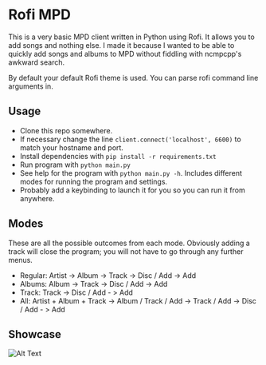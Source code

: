 # Rofi MPD
This is a very basic MPD client written in Python using Rofi. It allows you to add songs and nothing
else. I made it because I wanted to be able to quickly add songs and albums to MPD without fiddling 
with ncmpcpp's awkward search.

By default your default Rofi theme is used. You can parse rofi command line arguments in.

## Usage
* Clone this repo somewhere.
* If necessary change the line `client.connect('localhost', 6600)` to match your hostname and port.
* Install dependencies with `pip install -r requirements.txt`
* Run program with `python main.py`
* See help for the program with `python main.py -h`. Includes different modes for running
the program and settings.
* Probably add a keybinding to launch it for you so you can run it from anywhere.

## Modes
These are all the possible outcomes from each mode. Obviously adding a track will close the program; you will not have to go through any further menus.
* Regular: Artist -> Album -> Track -> Disc / Add -> Add
* Albums: Album -> Track -> Disc / Add -> Add
* Track: Track -> Disc / Add - > Add
* All: Artist + Album + Track -> Album / Track / Add -> Track / Add -> Disc / Add - > Add

## Showcase
![Alt Text](https://files.jakestanger.com/projects/rofi-mpd.gif)
